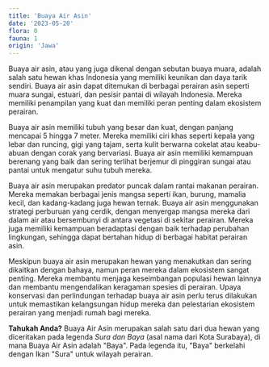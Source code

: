 ```yaml
---
title: 'Buaya Air Asin'
date: '2023-05-20'
flora: 0
fauna: 1
origin: 'Jawa'
---
```


Buaya air asin, atau yang juga dikenal dengan sebutan buaya muara, adalah salah satu hewan khas Indonesia yang memiliki keunikan dan daya tarik sendiri. Buaya air asin dapat ditemukan di berbagai perairan asin seperti muara sungai, estuari, dan pesisir pantai di wilayah Indonesia. Mereka memiliki penampilan yang kuat dan memiliki peran penting dalam ekosistem perairan.

Buaya air asin memiliki tubuh yang besar dan kuat, dengan panjang mencapai 5 hingga 7 meter. Mereka memiliki ciri khas seperti kepala yang lebar dan runcing, gigi yang tajam, serta kulit berwarna cokelat atau keabu-abuan dengan corak yang bervariasi. Buaya air asin memiliki kemampuan berenang yang baik dan sering terlihat berjemur di pinggiran sungai atau pantai untuk mengatur suhu tubuh mereka.

Buaya air asin merupakan predator puncak dalam rantai makanan perairan. Mereka memakan berbagai jenis mangsa seperti ikan, burung, mamalia kecil, dan kadang-kadang juga hewan ternak. Buaya air asin menggunakan strategi perburuan yang cerdik, dengan menyergap mangsa mereka dari dalam air atau bersembunyi di antara vegetasi di sekitar perairan. Mereka juga memiliki kemampuan beradaptasi dengan baik terhadap perubahan lingkungan, sehingga dapat bertahan hidup di berbagai habitat perairan asin.

Meskipun buaya air asin merupakan hewan yang menakutkan dan sering dikaitkan dengan bahaya, namun peran mereka dalam ekosistem sangat penting. Mereka membantu menjaga keseimbangan populasi hewan lainnya dan membantu mengendalikan keragaman spesies di perairan. Upaya konservasi dan perlindungan terhadap buaya air asin perlu terus dilakukan untuk memastikan kelangsungan hidup mereka dan pelestarian ekosistem perairan yang menjadi rumah bagi mereka.

**Tahukah Anda?** Buaya Air Asin merupakan salah satu dari dua hewan yang diceritakan pada legenda _Sura dan Baya_ (asal nama dari Kota Surabaya), di mana Buaya Air Asin adalah "Baya". Pada legenda itu, "Baya" berkelahi dengan Ikan "Sura" untuk wilayah perairan.
